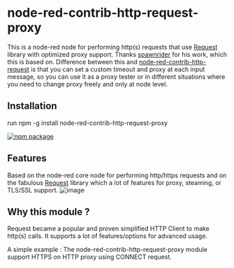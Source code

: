 # node-red-contrib-http-request-proxy
This is a node-red node for performing http(s) requests that use [Request](https://github.com/request/request) library with optimized proxy support.
Thanks [spawnrider](https://github.com/spawnrider) for his work, which this is based on.
Difference between this and [node-red-contrib-http-request](https://github.com/spawnrider/node-red-contrib-http-request) is that you can set a custom timeout and proxy at each input message, so you can use it as a proxy tester or in different situations where you need to change proxy freely and only at node level.

## Installation
run npm -g install node-red-contrib-http-request-proxy

[![npm package](https://nodei.co/npm/node-red-contrib-http-request-proxy.png?downloads=true&downloadRank=true&stars=true)](https://nodei.co/npm/node-red-contrib-http-request-proxy/)

## Features
Based on the node-red core node for performing http/https requests and on the fabulous [Request](https://github.com/request/request) library which a lot of features for proxy, steaming, or TLS/SSL support.
![image](https://user-images.githubusercontent.com/20714227/57112777-3377af80-6d4a-11e9-9115-a5b70166f441.png)

## Why this module ?
Request became a popular and proven simplified HTTP Client to make http(s) calls. It supports a lot of features/options for advanced usage. 

A simple example : The node-red-contrib-http-request-proxy module support HTTPS on HTTP proxy using CONNECT request.
